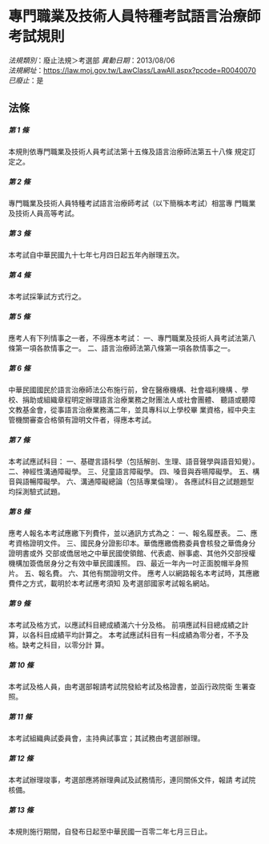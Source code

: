 # 專門職業及技術人員特種考試語言治療師考試規則

*法規類別*：廢止法規＞考選部
*異動日期*：2013/08/06  
*法規網址*：https://law.moj.gov.tw/LawClass/LawAll.aspx?pcode=R0040070
*已廢止*：是


## 法條
##### 第 1 條
本規則依專門職業及技術人員考試法第十五條及語言治療師法第五十八條
規定訂定之。

##### 第 2 條
專門職業及技術人員特種考試語言治療師考試（以下簡稱本考試）相當專
門職業及技術人員高等考試。

##### 第 3 條
本考試自中華民國九十七年七月四日起五年內辦理五次。

##### 第 4 條
本考試採筆試方式行之。

##### 第 5 條
應考人有下列情事之一者，不得應本考試：
一、專門職業及技術人員考試法第八條第一項各款情事之一。
二、語言治療師法第八條第一項各款情事之一。

##### 第 6 條
中華民國國民於語言治療師法公布施行前，曾在醫療機構、社會福利機構
、學校、捐助或組織章程明定辦理語言治療業務之財團法人或社會團體、
聽語或聽障文教基金會，從事語言治療業務滿二年，並具專科以上學校畢
業資格，經中央主管機關審查合格領有證明文件者，得應本考試。

##### 第 7 條
本考試應試科目：
一、基礎言語科學（包括解剖、生理、語音聲學與語音知覺）。
二、神經性溝通障礙學。
三、兒童語言障礙學。
四、嗓音與吞嚥障礙學。
五、構音與語暢障礙學。
六、溝通障礙總論（包括專業倫理）。
各應試科目之試題題型均採測驗式試題。

##### 第 8 條
應考人報名本考試應繳下列費件，並以通訊方式為之：
一、報名履歷表。
二、應考資格證明文件。
三、國民身分證影印本。華僑應繳僑務委員會核發之華僑身分證明書或外
    交部或僑居地之中華民國使領館、代表處、辦事處、其他外交部授權
    機構加簽僑居身分之有效中華民國護照。
四、最近一年內一吋正面脫帽半身照片。
五、報名費。
六、其他有關證明文件。
應考人以網路報名本考試時，其應繳費件之方式，載明於本考試應考須知
及考選部國家考試報名網站。

##### 第 9 條
本考試及格方式，以應試科目總成績滿六十分及格。
前項應試科目總成績之計算，以各科目成績平均計算之。
本考試應試科目有一科成績為零分者，不予及格。缺考之科目，以零分計
算。

##### 第 10 條
本考試及格人員，由考選部報請考試院發給考試及格證書，並函行政院衛
生署查照。

##### 第 11 條
本考試組織典試委員會，主持典試事宜；其試務由考選部辦理。

##### 第 12 條
本考試辦理竣事，考選部應將辦理典試及試務情形，連同關係文件，報請
考試院核備。

##### 第 13 條
本規則施行期間，自發布日起至中華民國一百零二年七月三日止。


